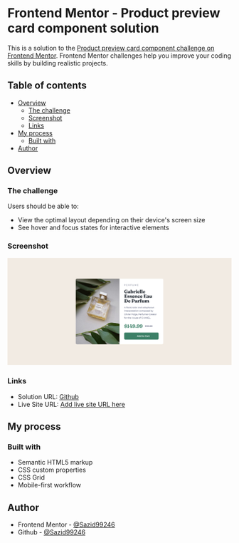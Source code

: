 # Frontend Mentor - Product preview card component solution

This is a solution to the [Product preview card component challenge on Frontend Mentor](https://www.frontendmentor.io/challenges/product-preview-card-component-GO7UmttRfa). Frontend Mentor challenges help you improve your coding skills by building realistic projects. 

## Table of contents

- [Overview](#overview)
  - [The challenge](#the-challenge)
  - [Screenshot](#screenshot)
  - [Links](#links)
- [My process](#my-process)
  - [Built with](#built-with)
- [Author](#author)


## Overview

### The challenge

Users should be able to:

- View the optimal layout depending on their device's screen size
- See hover and focus states for interactive elements

### Screenshot

![](./screenshot.png)

### Links

- Solution URL: [Github](https://github.com/Sazid99246/frontend-mentor-product-preview-card-component)
- Live Site URL: [Add live site URL here](https://sazid99246.github.io/frontend-mentor-product-preview-card-component/)

## My process

### Built with

- Semantic HTML5 markup
- CSS custom properties
- CSS Grid
- Mobile-first workflow

## Author

- Frontend Mentor - [@Sazid99246](https://www.frontendmentor.io/profile/Sazid99246)
- Github - [@Sazid99246](https://github.com/Sazid99246)